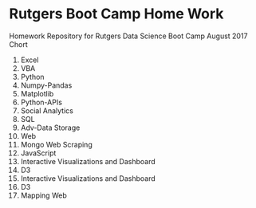 # Rutgers Boot Camp Home Work #
Homework Repository for Rutgers Data Science Boot Camp 
August 2017 Chort

1. Excel
2. VBA
3. Python
4. Numpy-Pandas
5. Matplotlib
6. Python-APIs
7. Social Analytics
8. SQL
9. Adv-Data Storage
10. Web
11. Mongo Web Scraping
12. JavaScript
13. Interactive Visualizations and Dashboard
14. D3
15. Interactive Visualizations and Dashboard
16. D3
17. Mapping Web
